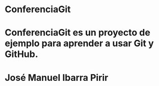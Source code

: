 
# ConferenciaGit

# ConferenciaGit es un proyecto de ejemplo para aprender a usar Git y GitHub.

# José Manuel Ibarra Pirir